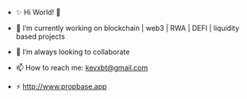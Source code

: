 - ✨ Hi World! 👋
 
- 🔭 I’m currently working on blockchain | web3 | RWA | DEFI | liquidity based projects
- 👯 I’m always looking to collaborate 
- 📫 How to reach me: kevxbt@gmail.com
- ⚡ http://www.propbase.app
